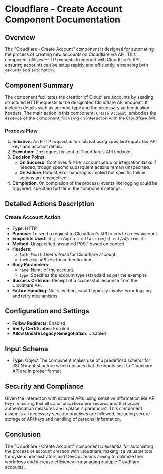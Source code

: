 # Cloudflare - Create Account Component Documentation

## Overview
The "Cloudflare - Create Account" component is designed for automating the process of creating new accounts on Cloudflare via API. This component utilizes HTTP requests to interact with Cloudflare's API, ensuring accounts can be setup rapidly and efficiently, enhancing both security and automation.

## Component Summary
The component facilitates the creation of Cloudflare accounts by sending structured HTTP requests to the designated Cloudflare API endpoint. It includes details such as account type and the necessary authentication headers. The main action in this component, `Create Account`, embodies the essence of the component, focusing on interaction with the Cloudflare API.

### Process Flow
1. **Initiation**: An HTTP request is formulated using specified inputs like API keys and account details.
2. **Execution**: The request is sent to Cloudflare's API endpoint.
3. **Decision Points**:
   - **On Success**: Continues further account setup or integration tasks if needed, though specific subsequent actions remain unspecified.
   - **On Failure**: Robust error handling is implied but specific failure actions are unspecified.
4. **Completion**: On completion of the process, events like logging could be triggered, specified further in the component settings.

## Detailed Actions Description
### Create Account Action
- **Type**: HTTP
- **Purpose**: To send a request to Cloudflare's API to create a new account.
- **Endpoints Used**: `https://api.cloudflare.com/client/v4/accounts`
- **Method**: Unspecified, assumed POST based on context.
- **Headers**:
  - `Auth-Email`: User's email for Cloudflare account.
  - `Auth-Key`: API key for authentication.
- **Body Parameters**:
  - `name`: Name of the account.
  - `type`: Specifies the account type (standard as per the example).
- **Success Criterion**: Receipt of a successful response from the Cloudflare API.
- **Failure Handling**: Not specified, would typically involve error logging and retry mechanisms.

## Configuration and Settings
- **Follow Redirects**: Enabled
- **Verify Certificates**: Enabled
- **Allow Unsafe Legacy Renegotiation**: Disabled

## Input Schema
- **Type**: Object
The component makes use of a predefined schema for JSON input structure which ensures that the inputs sent to Cloudflare API are in proper format.

## Security and Compliance
Given the interaction with external APIs using sensitive information like API keys, ensuring that all communications are secured and that proper authentication measures are in place is paramount. This component assumes all necessary security practices are followed, including secure storage of API keys and handling of personal information.

## Conclusion
The "Cloudflare - Create Account" component is essential for automating the process of account creation with Cloudflare, making it a valuable tool for system administrators and DevOps teams aiming to optimize their workflows and increase efficiency in managing multiple Cloudflare accounts.

